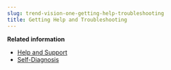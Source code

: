 ```yaml
---
slug: trend-vision-one-getting-help-troubleshooting
title: Getting Help and Troubleshooting
---
```


**Related information**

- [Help and Support](help-support.md "Find Trend Micro resources and tools available online that help you learn about and troubleshoot Trend Vision One.")
- [Self-Diagnosis](self-diagnosis.md "Identify and troubleshoot common issues with Trend Vision One.")
